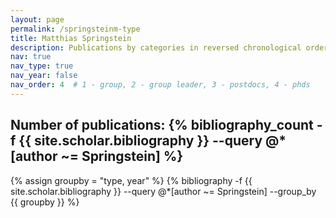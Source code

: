 ```yaml
---
layout: page
permalink: /springsteinm-type
title: Matthias Springstein
description: Publications by categories in reversed chronological order. Generated by jekyll-scholar.
nav: true
nav_type: true
nav_year: false
nav_order: 4  # 1 - group, 2 - group leader, 3 - postdocs, 4 - phds
---
```


<!-- _pages/springsteinm-type.md -->
<div class="publications">

<h2>Number of publications: {% bibliography_count -f {{ site.scholar.bibliography }} --query @*[author ~= Springstein] %}</h2>
{% assign groupby = "type, year" %}
{% bibliography -f {{ site.scholar.bibliography }} --query @*[author ~= Springstein] --group_by {{ groupby }} %}

</div>
